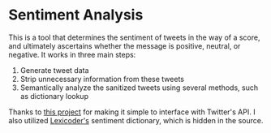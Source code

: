 # Sentiment Analysis

This is a tool that determines the sentiment of tweets in the way of a score, and ultimately ascertains whether the message is positive, neutral, or negative.  It works in three main steps:

1. Generate tweet data
2. Strip unnecessary information from these tweets
3. Semantically analyze the sanitized tweets using several methods, such as dictionary lookup

Thanks to [this project](https://github.com/J7mbo/twitter-api-php) for making it simple to interface with Twitter's API.  I also utilized [Lexicoder's](www.lexicoder.com) sentiment dictionary, which is hidden in the source.